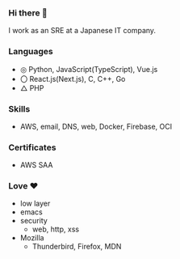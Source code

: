 ### Hi there 👋
I work as an SRE at a Japanese IT company.

### Languages
- ◎ Python, JavaScript(TypeScript), Vue.js
- 〇 React.js(Next.js), C, C++, Go
- △ PHP

 ### Skills
- AWS, email, DNS, web, Docker, Firebase, OCI

### Certificates
- AWS SAA

### Love ❤️
- low layer
- emacs
- security
  - web, http, xss
- Mozilla
  - Thunderbird, Firefox, MDN

<!---
![GitHub Stats Card](https://github-readme-stats.vercel.app/api?username=vinyl-umbrella&count_private=true&show_icons=true&theme=vue)
--->
